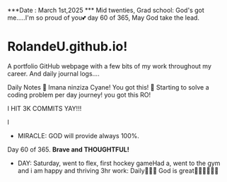 ***Date : March 1st,2025 *** Mid twenties, Grad school: God's got me.....I'm so proud of you💕 day 60 of 365, May God take the lead.
# RolandeU.github.io!

A portfolio GitHub webpage with a few bits of my work throughout my career. And daily journal logs....


Daily Notes
💚 Imana ninziza Cyane! You got this!
💚 Starting to solve a coding problem per day journey! you got this RO!

I HIT 3K COMMITS YAY!!!

l
- MIRACLE: GOD will provide always 100%.

Day 60 of 365. **Brave and THOUGHTFUL!** 
- DAY: Saturday, went to flex, first hockey gameHad a, went to the gym and i am happy and thriving
3hr work: Daily💚💚💚
God is great💚💚💚💚💚💚
